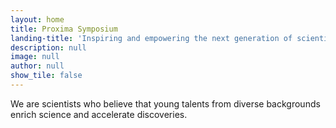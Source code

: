 ```yaml
---
layout: home
title: Proxima Symposium
landing-title: 'Inspiring and empowering the next generation of scientists.'
description: null
image: null
author: null
show_tile: false
---
```


We are scientists who believe that young talents from diverse backgrounds enrich science and accelerate discoveries.